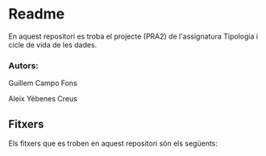 # Readme

En aquest repositori es troba el projecte (PRA2) de l'assignatura Tipologia i cicle de vida de les dades.

### Autors:
Guillem Campo Fons

Aleix Yébenes Creus

## Fitxers

Els fitxers que es troben en aquest repositori són els següents:
